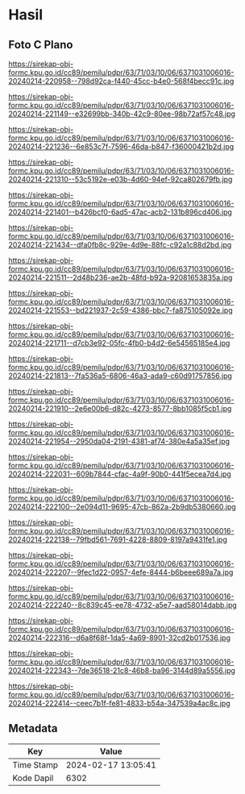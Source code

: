 # Hasil

## Foto C Plano

https://sirekap-obj-formc.kpu.go.id/cc89/pemilu/pdpr/63/71/03/10/06/6371031006016-20240214-220958--798d92ca-f440-45cc-b4e0-568f4becc91c.jpg

https://sirekap-obj-formc.kpu.go.id/cc89/pemilu/pdpr/63/71/03/10/06/6371031006016-20240214-221149--e32699bb-340b-42c9-80ee-98b72af57c48.jpg

https://sirekap-obj-formc.kpu.go.id/cc89/pemilu/pdpr/63/71/03/10/06/6371031006016-20240214-221236--6e853c7f-7596-46da-b847-f36000421b2d.jpg

https://sirekap-obj-formc.kpu.go.id/cc89/pemilu/pdpr/63/71/03/10/06/6371031006016-20240214-221310--53c5192e-e03b-4d60-94ef-92ca802679fb.jpg

https://sirekap-obj-formc.kpu.go.id/cc89/pemilu/pdpr/63/71/03/10/06/6371031006016-20240214-221401--b426bcf0-6ad5-47ac-acb2-131b896cd406.jpg

https://sirekap-obj-formc.kpu.go.id/cc89/pemilu/pdpr/63/71/03/10/06/6371031006016-20240214-221434--dfa0fb8c-929e-4d9e-88fc-c92a1c88d2bd.jpg

https://sirekap-obj-formc.kpu.go.id/cc89/pemilu/pdpr/63/71/03/10/06/6371031006016-20240214-221511--2d48b236-ae2b-48fd-b92a-92081653835a.jpg

https://sirekap-obj-formc.kpu.go.id/cc89/pemilu/pdpr/63/71/03/10/06/6371031006016-20240214-221553--bd221937-2c59-4386-bbc7-fa875105092e.jpg

https://sirekap-obj-formc.kpu.go.id/cc89/pemilu/pdpr/63/71/03/10/06/6371031006016-20240214-221711--d7cb3e92-05fc-4fb0-b4d2-6e54565185e4.jpg

https://sirekap-obj-formc.kpu.go.id/cc89/pemilu/pdpr/63/71/03/10/06/6371031006016-20240214-221813--7fa536a5-6806-46a3-ada9-c60d91757856.jpg

https://sirekap-obj-formc.kpu.go.id/cc89/pemilu/pdpr/63/71/03/10/06/6371031006016-20240214-221910--2e6e00b6-d82c-4273-8577-8bb1085f5cb1.jpg

https://sirekap-obj-formc.kpu.go.id/cc89/pemilu/pdpr/63/71/03/10/06/6371031006016-20240214-221954--2950da04-2191-4381-af74-380e4a5a35ef.jpg

https://sirekap-obj-formc.kpu.go.id/cc89/pemilu/pdpr/63/71/03/10/06/6371031006016-20240214-222031--609b7844-cfac-4a9f-90b0-441f5ecea7d4.jpg

https://sirekap-obj-formc.kpu.go.id/cc89/pemilu/pdpr/63/71/03/10/06/6371031006016-20240214-222100--2e094d11-9695-47cb-862a-2b9db5380660.jpg

https://sirekap-obj-formc.kpu.go.id/cc89/pemilu/pdpr/63/71/03/10/06/6371031006016-20240214-222138--79fbd561-7691-4228-8809-8197a9431fe1.jpg

https://sirekap-obj-formc.kpu.go.id/cc89/pemilu/pdpr/63/71/03/10/06/6371031006016-20240214-222207--9fec1d22-0957-4efe-8444-b6beee689a7a.jpg

https://sirekap-obj-formc.kpu.go.id/cc89/pemilu/pdpr/63/71/03/10/06/6371031006016-20240214-222240--8c839c45-ee78-4732-a5e7-aad58014dabb.jpg

https://sirekap-obj-formc.kpu.go.id/cc89/pemilu/pdpr/63/71/03/10/06/6371031006016-20240214-222316--d6a8f68f-1da5-4a69-8901-32cd2b017536.jpg

https://sirekap-obj-formc.kpu.go.id/cc89/pemilu/pdpr/63/71/03/10/06/6371031006016-20240214-222343--7de36518-21c8-46b8-ba96-3144d89a5556.jpg

https://sirekap-obj-formc.kpu.go.id/cc89/pemilu/pdpr/63/71/03/10/06/6371031006016-20240214-222414--ceec7b1f-fe81-4833-b54a-347539a4ac8c.jpg


## Metadata

| Key        | Value               |
| ---------- | ------------------- |
| Time Stamp | 2024-02-17 13:05:41 |
| Kode Dapil | 6302                |



